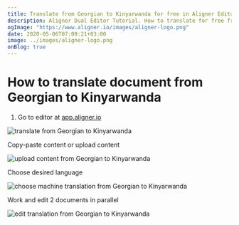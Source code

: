 ```yaml
---
title: Translate from Georgian to Kinyarwanda for free in Aligner Editor
description: Aligner Dual Editor Tutorial. How to translate for free from Georgian to Kinyarwanda. Aligner is multilingual document management platform. 
ogImage: "https://www.aligner.io/images/aligner-logo.png"
date: 2020-05-06T07:09:21+03:00
image: ../images/aligner-logo.png
onBlog: true
---
```


# How to translate document from Georgian to Kinyarwanda

1. Go to editor at [app.aligner.io](https://app.aligner.io "Aligner App web page")

![translate from Georgian to Kinyarwanda](../aligner-blank-editor.png "translate from Georgian to Kinyarwanda")

Copy-paste content or upload content

![upload content from Georgian to Kinyarwanda](../aligner-uploaded-document.png "upload content from Georgian to Kinyarwanda")

Choose desired language

![choose machine translation from Georgian to Kinyarwanda](../aligner-language-dropdown.png "choose machine translation from Georgian to Kinyarwanda")

Work and edit 2 documents in parallel

![edit translation from Georgian to Kinyarwanda](../aligner-double-sitded-editor.png "edit translation from Georgian to Kinyarwanda")


